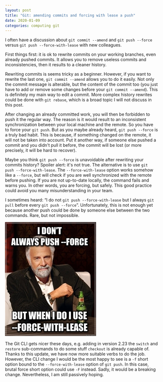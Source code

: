 ```yaml
---
layout: post
title: "Git: amending commits and forcing with lease a push"
date: 2020-01-09
categories: computing git
---
```


I often have a discussion about `git commit --amend` and `git push --force` versus `git push --force-with-lease` with new colleagues.

First things first: it is ok to rewrite commits on your working branches, even already pushed commits. It allows you to remove useless commits and inconsistencies, then it results to a cleaner history.

Rewriting commits is seems tricky as a beginner. However, if you want to rewrite the last one, `git commit --amend` allows you to do it easily. Not only the commit message is alterable, but the content of the commit too (you just have to add or remove some changes before your `git commit --amend`). This is definitely my main way to edit a commit. More complex history rewrites could be done with `git rebase`, which is a broad topic I will not discuss in this post.

After changing an already committed work, you will then be forbidden to push it the regular way. The reason is it would result to an inconsistent synchronization between your local machine and the remote. So you have to force your `git push`. But as you maybe already heard, `git push --force` is a truly bad habit. This is because, if something changed on the remote, it will not be taken into account. Put it another way, if someone else pushed a commit and you didn't pull it before, the commit will be lost (or more precisely, it will be hard to recover).

Maybe you think `git push --force` is unavoidable after rewriting your commits history? Spoiler alert: it's not true. The alternative is to use `git push --force-with-lease`. The `--force-with-lease` option works somehow like a `--force`, but will check if you are well synchronized with the remote before pushing. If you are not up-to-date locally, the command fails and warns you. In other words, you are forcing, but safely. This good practice could avoid you many misunderstanding in your team.

I sometimes heard: “I do not `git push --force-with-lease` but I always `git pull` before every `git push --force`”. Unfortunately, this is not enough yet because another push could be done by someone else between the two commands. Rare, but not impossible.

![But when I do, I use --force-with-lease](../assets/images/force-with-lease.jpg)

The Git CLI gets nicer these days, e.g. adding in version 2.23 the `switch` and `restore` sub-commands to do some stuff `checkout` is already capable of. Thanks to this update, we have now more suitable verbs to do the job. However, the CLI change I would be the most happy to see is a `-f` short option bound to the `--force-with-lease` option of `git push`. In this case, brutal force short option could use `-F` instead. Sadly, it would be a breaking change. Nevertheless, I am still passively hoping.
